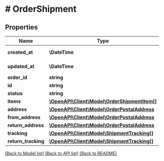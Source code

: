 # # OrderShipment


## Properties 


Name | Type | Description | Notes
------------ | ------------- | ------------- | -------------
**created_at**| **\DateTime** |   | [optional] [readonly]
**updated_at**| **\DateTime** |   | [optional] [readonly]
**order_id**| **string** |   | [optional]
**id**| **string** |   | [optional]
**status**| **string** |   | [optional]
**items**| [**\OpenAPI\Client\Model\OrderShipmentItem[]**](OrderShipmentItem.md) |   | [optional]
**address**| [**\OpenAPI\Client\Model\OrderPostalAddress**](OrderPostalAddress.md) |   | [optional]
**from_address**| [**\OpenAPI\Client\Model\OrderPostalAddress**](OrderPostalAddress.md) |   | [optional]
**return_address**| [**\OpenAPI\Client\Model\OrderPostalAddress**](OrderPostalAddress.md) |   | [optional]
**tracking**| [**\OpenAPI\Client\Model\ShipmentTracking[]**](ShipmentTracking.md) |   | [optional]
**return_tracking**| [**\OpenAPI\Client\Model\ShipmentTracking[]**](ShipmentTracking.md) |   | [optional]


[[Back to Model list]](../../README.md#models) [[Back to API list]](../../README.md#endpoints) [[Back to README]](../../README.md)


